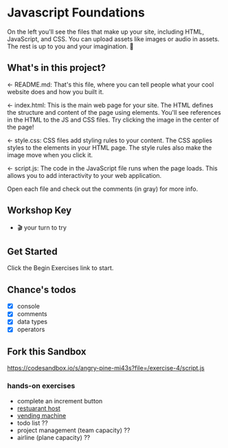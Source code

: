 # Javascript Foundations

On the left you'll see the files that make up your site, including HTML, JavaScript, and CSS. You can upload assets like images or audio in assets. The rest is up to you and your imagination. 🦄

## What's in this project?

← README.md: That's this file, where you can tell people what your cool website does and how you built it.

← index.html: This is the main web page for your site. The HTML defines the structure and content of the page using elements. You'll see references in the HTML to the JS and CSS files. Try clicking the image in the center of the page!

← style.css: CSS files add styling rules to your content. The CSS applies styles to the elements in your HTML page. The style rules also make the image move when you click it.

← script.js: The code in the JavaScript file runs when the page loads. This allows you to add interactivity to your web application.

Open each file and check out the comments (in gray) for more info.

## Workshop Key

- 🎬 your turn to try

## Get Started

Click the Begin Exercises link to start.

## Chance's todos

- [x] console
- [x] comments
- [x] data types
- [x] operators

## Fork this Sandbox

https://codesandbox.io/s/angry-pine-mi43s?file=/exercise-4/script.js

### hands-on exercises

- complete an increment button
- [restuarant host](https://github.com/chancesmith/javascript-foundations-restaurant)
- [vending machine](https://github.com/chancesmith/javascript-foundations-vending-machine)
- todo list ??
- project management (team capacity) ??
- airline (plane capacity) ??
